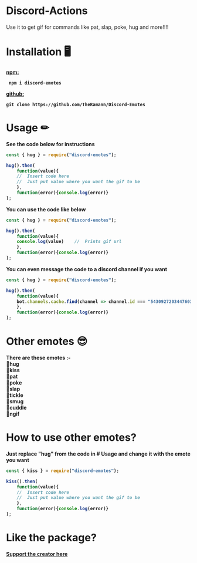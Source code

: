 # Discord-Actions
Use it to get gif for commands like pat, slap, poke, hug and more!!!!

# Installation 🖥
<b><a href = "https://www.npmjs.com/package/discord-emotes"> npm: </a><b> 
<p>
<code> npm i discord-emotes </code>
    <p><b><a href = "https://github.com/TheRamann/Discord-Emotes"> github: </a></p>
        <code>git clone https://github.com/TheRamann/Discord-Emotes </code>

# Usage ✏
See the code below for instructions
```js
const { hug } = require("discord-emotes");

hug().then(
    function(value){               
    //  Insert code here
    //  Just put value where you want the gif to be
    },                           
    function(error){console.log(error)} 
);                                     
```
You can use the code like below
```js
const { hug } = require("discord-emotes");

hug().then(
    function(value){               
    console.log(value)    //  Prints gif url
    },                           
    function(error){console.log(error)} 
);                                     
```
You can even message the code to a discord channel if you want
```js
const { hug } = require("discord-emotes");

hug().then(
    function(value){
    bot.channels.cache.find(channel => channel.id === "543092720344760325").send(value)
    },
    function(error){console.log(error)} 
);                                     
```
# Other emotes 😎
There are these emotes :- <br>
📝hug <br> 
📝kiss <br>
📝pat <br>
📝poke <br>
📝slap <br>
📝tickle <br>
📝smug <br>
📝cuddle <br>
📝ngif <br>

# How to use other emotes?
Just replace "hug" from the code in # Usage and change it with the emote you want
```js
const { kiss } = require("discord-emotes");

kiss().then(
    function(value){               
    //  Insert code here
    //  Just put value where you want the gif to be
    },                           
    function(error){console.log(error)} 
);                                     
```
# Like the package?
<a href = "https://www.buymeacoffee.com/TheRamann">
Support the creator here
</a>
